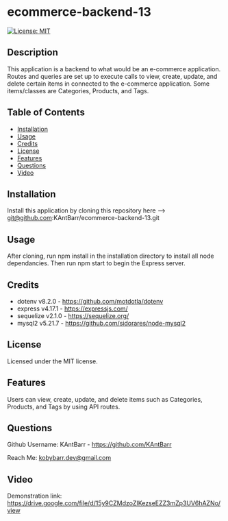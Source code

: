 # ecommerce-backend-13
[![License: MIT](https://img.shields.io/badge/License-MIT-yellow.svg)](https://opensource.org/licenses/MIT)

## Description
This application is a backend to what would be an e-commerce application. Routes and queries are set up to execute calls to view, create, update, and delete certain items in connected to the e-commerce application. Some items/classes are Categories, Products, and Tags.

## Table of Contents
- [Installation](#Installation)
- [Usage](#Usage)
- [Credits](#Credits)
- [License](#License)
- [Features](#Features)
- [Questions](#Questions)
- [Video](#Video)

## Installation
Install this application by cloning this repository here --> git@github.com:KAntBarr/ecommerce-backend-13.git

## Usage
After cloning, run npm install in the installation directory to install all node dependancies. Then run npm start to begin the Express server.

## Credits
- dotenv v8.2.0 - https://github.com/motdotla/dotenv
- express v4.17.1 - https://expressjs.com/
- sequelize v2.1.0 - https://sequelize.org/
- mysql2 v5.21.7 - https://github.com/sidorares/node-mysql2

## License
Licensed under the MIT license.

## Features
Users can view, create, update, and delete items such as Categories, Products, and Tags by using API routes.

## Questions
Github Username: KAntBarr - https://github.com/KAntBarr

Reach Me: kobybarr.dev@gmail.com

## Video
Demonstration link: https://drive.google.com/file/d/15y9CZMdzoZIKezseEZZ3mZp3UV6hAZNo/view
